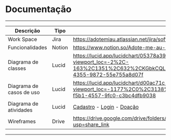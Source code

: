#  Documentação 
--- 
|Descrição|Tipo|Link|
|---|---|---|
|Work Space| Jira|https://adotemiau.atlassian.net/jira/software/c/projects/AMA/boards/3|
|Funcionalidades|Notion|https://www.notion.so/Adote-me-au-d68e604570e844b7877c2f36197fe570|
|Diagrama de classes|Lucid|https://lucid.app/lucidchart/05378a39-39a2-45bb-954b-93407680e216/edit?viewport_loc=-2%2C-163%2C1351%2C632%2CKGbkCQLSI50G&invitationId=inv_6a495970-39ef-4355-9872-55e755a8d07f|
|Diagrama de casos de uso|Lucid|https://lucid.app/lucidchart/d00ac71c-8a2d-4c47-87cc-dbd5d092cd9a/edit?viewport_loc=-1177%2C0%2C3138%2C1520%2C0_0&invitationId=inv_36fff1b0-f5b1-4557-9fc0-c3bc4dfb9038|
|Diagrama de atividades|Lucid|[Cadastro](https://lucid.app/lucidchart/589015f4-ca1f-41b2-97cb-97242ef33c8b/edit?viewport_loc=65%2C-4779%2C1707%2C1292%2C0_0&invitationId=inv_5c7463cf-bb89-4f21-8944-6c6281b33aa1) - [Login](https://lucid.app/lucidchart/e63430b4-6591-4fb8-a1ff-90bdc90b0f7d/edit?viewport_loc=592%2C-297%2C1782%2C1349%2C0_0&invitationId=inv_d809469c-de4e-4dc4-a940-5328de3271f3) - [Doação](https://lucid.app/lucidchart/83e40ad7-5c8f-4b9f-8d11-a10e9f0ca40b/edit?viewport_loc=-123%2C-1175%2C2209%2C1672%2C0_0&invitationId=inv_442177bd-7232-4d7c-b99a-18cfcd830b41) |
|Wireframes|Drive|https://drive.google.com/drive/folders/1SvwiRy9yyNZNxODaiy80kPjW5UTGI4ic?usp=share_link | 
---
